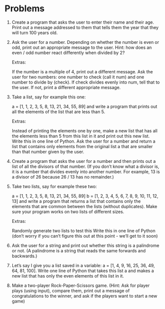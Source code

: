 # Problems

1. Create a program that asks the user to enter their name and their age. Print out a message addressed to them that tells them the year that they will turn 100 years old.

2. Ask the user for a number. Depending on whether the number is even or odd, print out an appropriate message to the user. Hint: how does an even / odd number react differently when divided by 2?

    Extras:

    If the number is a multiple of 4, print out a different message.
    Ask the user for two numbers: one number to check (call it num) and one number to divide by (check). If check divides evenly into num, tell that to the user. If not, print a different appropriate message.

3. Take a list, say for example this one:

    a = [1, 1, 2, 3, 5, 8, 13, 21, 34, 55, 89]
    and write a program that prints out all the elements of the list that are less than 5.

    Extras:

    Instead of printing the elements one by one, make a new list that has all the elements less than 5 from this list in it and print out this new list.
    Write this in one line of Python.
    Ask the user for a number and return a list that contains only elements from the original list a that are smaller than that number given by the user.

4. Create a program that asks the user for a number and then prints out a list of all the divisors of    that number. (If you don’t know what a divisor is, it is a number that divides evenly into another    number. For example, 13 is a divisor of 26 because 26 / 13 has no remainder.)   

5. Take two lists, say for example these two:

    a = [1, 1, 2, 3, 5, 8, 13, 21, 34, 55, 89]
    b = [1, 2, 3, 4, 5, 6, 7, 8, 9, 10, 11, 12, 13]
    and write a program that returns a list that contains only the elements that are common between the lists (without duplicates). Make sure your program works on two lists of different sizes.

    Extras:

    Randomly generate two lists to test this
    Write this in one line of Python (don’t worry if you can’t figure this out at this point - we’ll get to it soon)


6.  Ask the user for a string and print out whether this string is a palindrome or not. (A palindrome     is a string that reads the same forwards and backwards.)  

7. Let’s say I give you a list saved in a variable: a = [1, 4, 9, 16, 25, 36, 49, 64, 81, 100]. Write    one line of Python that takes this list a and makes a new list that has only the even elements of     this list in it.

8. Make a two-player Rock-Paper-Scissors game. (Hint: Ask for player plays (using input), compare them, print out a message of congratulations to the winner, and ask if the players want to start a new game)